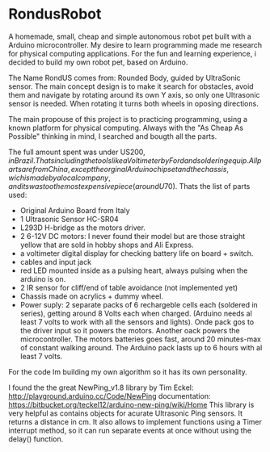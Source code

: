 # RondusRobot
A homemade, small, cheap and simple autonomous robot pet built with a Arduino microcontroller.
My desire to learn programming made me research for physical computing applications. For the fun and learning experience, i decided to build my own robot pet, based on Arduino.

The Name RondUS comes from: Rounded Body, guided by UltraSonic sensor. The main concept design is to make it search for obstacles, avoid them and navigate by rotating around its own Y axis, so only one Ultrasonic sensor is needed. When rotating it turns both wheels in oposing directions.

The main propouse of this project is to practicing programming, using a known platform for physical computing. Always with the "As Cheap As Possible" thinking in mind, I searched and bougth all the parts. 

The full amount spent was under US$200, in Brazil. Thats including the tools like a Voltimeter by Ford and soldering equip. All parts are from China, except the orginal Arduino chipset and the chassis, wich is made by a local company, and its was too the most expensive piece (around U$70). 
Thats the list of parts used:
- Original Arduino Board from Italy
- 1 Ultrasonic Sensor HC-SR04
- L293D H-bridge as the motors driver.
- 2 6-12V DC motors: I never found their model but are those straight yellow that are sold in hobby shops and Ali Express.
- a voltimeter digital display for checking battery life on board + switch.
- cables and input jack
- red LED mounted inside as a pulsing heart, always pulsing when the arduino is on.
- 2 IR sensor for cliff/end of table avoidance (not implemented yet)
- Chassis made on acrylics + dummy wheel.
- Power suply: 2 separate packs of 6 rechargeble cells each (soldered in series), getting around 8 Volts each when charged. (Arduino needs al least 7 volts to work with all the sensors and lights). Onde pack gos to the driver input so it powers the motors. Another oack powers the microcontroller. The motors batteries goes fast, around 20 minutes-max of constant walking around. The Arduino pack lasts up to 6 hours with al least 7 volts.

For the code Im building my own algorithm so it has its own personality.

I found the the great NewPing_v1.8 library by Tim Eckel:
http://playground.arduino.cc/Code/NewPing
documentation: https://bitbucket.org/teckel12/arduino-new-ping/wiki/Home
This library is very helpful as contains objects for acurate Ultrasonic Ping sensors. It returns a distance in cm. It also allows to implement functions using a Timer interrupt method, so it can run separate events at once without using the delay() function.

